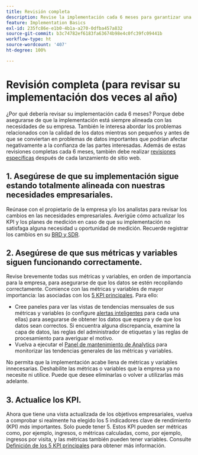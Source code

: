 ```yaml
---
title: Revisión completa
description: Revise la implementación cada 6 meses para garantizar una alineación continua con los KPI y las necesidades del la empresa.
feature: Implementation Basics
exl-id: 235fc86e-e1b0-4b1a-a270-0dfba457a832
source-git-commit: b3c74782ef6183fa63674b98e4c0fc39fc09441b
workflow-type: ht
source-wordcount: '407'
ht-degree: 100%

---
```


# Revisión completa (para revisar su implementación dos veces al año)

¿Por qué debería revisar su implementación cada 6 meses? Porque debe asegurarse de que la implementación está siempre alineada con las necesidades de su empresa. También le interesa abordar los problemas relacionados con la calidad de los datos mientras son pequeños y antes de que se conviertan en problemas de datos importantes que podrían afectar negativamente a la confianza de las partes interesadas. Además de estas revisiones completas cada 6 meses, también debe realizar [revisiones específicas](/help/implement/review/focused-review.md) después de cada lanzamiento de sitio web.

## 1. Asegúrese de que su implementación sigue estando totalmente alineada con nuestras necesidades empresariales.

Reúnase con el propietario de la empresa y/o los analistas para revisar los cambios en las necesidades empresariales. Averigüe cómo actualizar los KPI y los planes de medición en caso de que su implementación no satisfaga alguna necesidad u oportunidad de medición. Recuerde registrar los cambios en su [BRD y SDR](https://experienceleague.adobe.com/docs/analytics-learn/tutorials/implementation/implementation-basics/creating-a-business-requirements-document.html?lang=es#implementation).

## 2. Asegúrese de que sus métricas y variables siguen funcionando correctamente.

Revise brevemente todas sus métricas y variables, en orden de importancia para la empresa, para asegurarse de que los datos se estén recopilando correctamente. Comience con las métricas y variables de mayor importancia: las asociadas con los [5 KPI principales](https://experienceleague.adobe.com/docs/analytics/implementation/review/define-kpis.html?lang=es#review). Para ello:

* Cree paneles para ver las vistas de tendencias mensuales de sus métricas y variables (o configure [alertas inteligentes](https://experienceleague.adobe.com/docs/analytics/analyze/analysis-workspace/virtual-analyst/intelligent-alerts/intellligent-alerts.html?lang=es#analysis-workspace) para cada una ellas) para asegurarse de obtener los datos que espera y de que los datos sean correctos. Si encuentra alguna discrepancia, examine la capa de datos, las reglas del administrador de etiquetas y las reglas de procesamiento para averiguar el motivo.
* Vuelva a ejecutar el [Panel de mantenimiento de Analytics](https://assets.adobe.com/public/9549dbe7-765a-4899-77b8-85cbba1a4252) para monitorizar las tendencias generales de las métricas y variables.

No permita que la implementación acabe llena de métricas y variables innecesarias. Deshabilite las métricas o variables que la empresa ya no necesite ni utilice. Puede que desee eliminarlas o volver a utilizarlas más adelante.

## 3. Actualice los KPI.

Ahora que tiene una vista actualizada de los objetivos empresariales, vuelva a comprobar si realmente ha elegido los 5 indicadores clave de rendimiento (KPI) *más* importantes. Solo puede tener 5. Estos KPI pueden ser métricas como, por ejemplo, ingresos, o métricas calculadas, como, por ejemplo, ingresos por visita, y las métricas también pueden tener variables. Consulte [Definición de los 5 KPI principales](/help/implement/review/define-kpis.md) para obtener más información.
